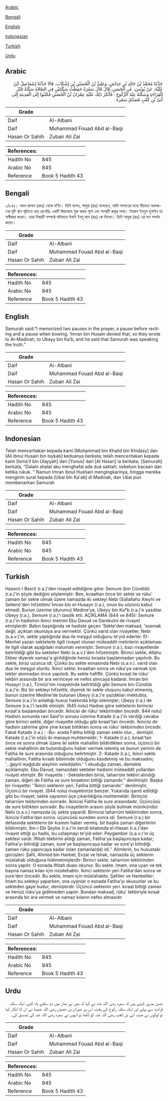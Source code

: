 [Arabic](#arabic)

[Bengali](#bengali)

[English](#english)

[Indonesian](#indonesian)

[Turkish](#turkish)

[Urdu](#urdu)

## Arabic


<div dir="rtl" lang="ar" style={{fontSize:'larger',backgroundColor:'#f8f9fa',padding:20}}>
حَدَّثَنَا مُحَمَّدُ بْنُ خَالِدِ بْنِ خِدَاشٍ، وَعَلِيُّ بْنُ الْحُسَيْنِ بْنِ إِشْكَابَ، قَالاَ حَدَّثَنَا إِسْمَاعِيلُ ابْنُ عُلَيَّةَ، عَنْ يُونُسَ، عَنِ الْحَسَنِ، قَالَ قَالَ سَمُرَةُ حَفِظْتُ سَكْتَتَيْنِ فِي الصَّلاَةِ سَكْتَةً قَبْلَ الْقِرَاءَةِ وَسَكْتَةً عِنْدَ الرُّكُوعِ ‏.‏ فَأَنْكَرَ ذَلِكَ عَلَيْهِ عِمْرَانُ بْنُ الْحُصَيْنِ فَكَتَبُوا إِلَى الْمَدِينَةِ إِلَى أُبَىِّ بْنِ كَعْبٍ فَصَدَّقَ سَمُرَةَ ‏.‏
</div>
<div style={{backgroundColor:'#f8f9fa',padding:20, marginBottom: 10}}><table> <thead> <tr> <th>Grade</th> <th></th> </tr> </thead> <tbody> <tr><td>Daif</td><td>Al-Albani</td></tr><tr><td>Daif</td><td>Muhammad Fouad Abd al-Baqi</td></tr><tr><td>Hasan Or Sahih</td><td>Zubair Ali Zai</td></tr></tbody></table><table> <thead> <tr> <th>References:</th> <th></th> </tr> </thead> <tbody><tr><td>Hadith No</td><td>845</td></tr><tr><td>Arabic No</td><td>845</td></tr><tr><td>Reference</td><td>Book 5 Hadith 43</td></tr></tbody></table></div>

## Bengali


<div dir="ltr" lang="bn" style={{fontSize:'larger',backgroundColor:'#f8f9fa',padding:20}}>
২/৮৪৫। আল-হাসান (রহঃ) থেকে বর্ণিত। তিনি বলেন, সামুরা (রাঃ) বলেছেন, আমি সালাতের মধ্যে নীরবতা অবলম্বনের দুটি স্থান স্মৃতিতে ধরে রেখেছিঃ একটি কিরাআত শুরু করার পূর্বে এবং অপরটি রুকূর সময়। ইমরান ইবনুল হুসাইন তা অস্বীকার করেন। তারা বিষয়টি সম্পর্কে মদিনাতে উবাই ইবনু কাব (রাঃ) কে লিখেন। তিনি সামুরা (রাঃ) এর মত সমর্থন করেন।
</div>
<div style={{backgroundColor:'#f8f9fa',padding:20, marginBottom: 10}}><table> <thead> <tr> <th>Grade</th> <th></th> </tr> </thead> <tbody> <tr><td>Daif</td><td>Al-Albani</td></tr><tr><td>Daif</td><td>Muhammad Fouad Abd al-Baqi</td></tr><tr><td>Hasan Or Sahih</td><td>Zubair Ali Zai</td></tr></tbody></table><table> <thead> <tr> <th>References:</th> <th></th> </tr> </thead> <tbody><tr><td>Hadith No</td><td>845</td></tr><tr><td>Arabic No</td><td>845</td></tr><tr><td>Reference</td><td>Book 5 Hadith 43</td></tr></tbody></table></div>

## English


<div dir="ltr" lang="en" style={{fontSize:'larger',backgroundColor:'#f8f9fa',padding:20}}>
Samurah said:“I memorized two pauses in the prayer, a pause before reciting and a pause when bowing. ‘Imran bin Husain denied that, so they wrote to Al-Madinah, to Ubayy bin Ka’b, and he said that Samurah was speaking the truth.”
</div>
<div style={{backgroundColor:'#f8f9fa',padding:20, marginBottom: 10}}><table> <thead> <tr> <th>Grade</th> <th></th> </tr> </thead> <tbody> <tr><td>Daif</td><td>Al-Albani</td></tr><tr><td>Daif</td><td>Muhammad Fouad Abd al-Baqi</td></tr><tr><td>Hasan Or Sahih</td><td>Zubair Ali Zai</td></tr></tbody></table><table> <thead> <tr> <th>References:</th> <th></th> </tr> </thead> <tbody><tr><td>Hadith No</td><td>845</td></tr><tr><td>Arabic No</td><td>845</td></tr><tr><td>Reference</td><td>Book 5 Hadith 43</td></tr></tbody></table></div>

## Indonesian


<div dir="ltr" lang="id" style={{fontSize:'larger',backgroundColor:'#f8f9fa',padding:20}}>
Telah menceritakan kepada kami [Muhammad bin Khalid bin Khidasy] dan [Ali Ibnul Husain bin Isykab] keduanya berkata; telah menceritakan kepada kami [Isma'il bin Ulayyah] dari [Yunus] dari [Al Hasan] ia berkata; [Samurah] berkata, "Dalam shalat aku menghafal ada dua saktah; sebelum bacaan dan ketika rukuk. " Namun Imran Ibnul Hushain mengingkarinya, hingga mereka mengirim surat kepada [Ubai bin Ka'ab] di Madinah, dan Ubai pun membenarkan Samurah
</div>
<div style={{backgroundColor:'#f8f9fa',padding:20, marginBottom: 10}}><table> <thead> <tr> <th>Grade</th> <th></th> </tr> </thead> <tbody> <tr><td>Daif</td><td>Al-Albani</td></tr><tr><td>Daif</td><td>Muhammad Fouad Abd al-Baqi</td></tr><tr><td>Hasan Or Sahih</td><td>Zubair Ali Zai</td></tr></tbody></table><table> <thead> <tr> <th>References:</th> <th></th> </tr> </thead> <tbody><tr><td>Hadith No</td><td>845</td></tr><tr><td>Arabic No</td><td>845</td></tr><tr><td>Reference</td><td>Book 5 Hadith 43</td></tr></tbody></table></div>

## Turkish


<div dir="ltr" lang="tr" style={{fontSize:'larger',backgroundColor:'#f8f9fa',padding:20}}>
Hasen(-i Basri) (r.a.)'den rivayet edildiğine göre: Semure (bin Cündüb) (r.a.)'in şöyle dediğini söylemiştir: Ben, kıraattan önce bir sekte ve rüku' zamanı bir sekte olmak üzere namazda iki sekteyi Nebi (Sallallahu Aleyhi ve Sellem)'den hıfzettim/ İmran bin el-Husayn (r.a.), onun bu sözünü kabul etmedi. Bunun üzerine (durumu) Medine'ye, Ubeyy bin Ka*b (r.a.)'e yazdılar. Ubeyy (r.a.), Semure (r.a.)'ı tasdik etti. AÇIKLAMA (844 ve 845): Semure (r.a.)'in hadisinin ikinci metnini Ebu Davud ve Darekutni de rivayet etmişlerdir. Babın başılığında ve hadiste geçen 'Sekte'den maksad, 'susmak değil, açıktan okumaya ara vermektir. Çünkü varid olan rivayetler, Nebi (s.a.v.)'in, sekte yaptığında dua ile meşgul olduğunu te'yid ederler. EI-Menhel yazarı sektelerle ilgili rivayet olunan müteaddit metinlerin açıklaması ile ilgili olarak aşağıdaki malumatı vermiştir: Semure (r.a.), bazı rivayetlerde belirtildiği gibi bu sekteleri Nebi (s.a.v.)'den hıfzetmiştir. Birinci sekte, Allahu Ekber diyerek namaz'a girildiğinde henüz kıraata başlanmadan yapılırdı. Bu sekte, biraz uzunca idi. Çünkü bu sekte esnasında Nebi (s.a.v.). varid olan dua ile meşgul olurdu. İkinci sekte, kıraattan sonra ve rüku'ya varmak için tekbir alınmadan önce yapılırdı. Bu sekte hafiftir. Çünkü kıraat ile rüku' tekbiri arasında bir ara verinceye ve nefes alıncaya kadardı. İmran bin Husayn (r.a.), Tirmizi'nin rivayetinde belirtildiği gibi Semure bin Cündüb (r.a.)'e: Biz bir sekteyi hıfzettik, diyerek iki sekte oluşunu kabul etmemiş, bunun üzerine Medine'de bulunan Ubeyy (r.a.)'e yazdıkları mektubta, Semure (r.a.)'in anlattığı husus hakkında bilgi istemişler; Ubeyy (r.a.) de Semure (r.a.)'i tasdik etmiştir. (845 nolu) Hadise göre sektelerin birincisi kıraat'a başlamadan öncedir. İkincisi de rüku' tekbirinden öncedir. 844 nolu) Hadisin sonunda ravi Said'in sorusu üzerine Katade (r.a.)'in verdiği cevaba göre birinci sekte, diğer rivayette olduğu gibi kıraat'tan öncedir. İkincisi de hadisin zahirine göre yine kıraat bittikten sonra ve rüku' tekbirinden öncedir. Fakat Katade (r.a.) : -Bu- arada Fatiha bittiği zaman sekte olur.,. demiştir. Katade (r.a.)'in sözü iki manaya muhtemeldir; 1- Katade (r.a.), kıraat'tan önce ve sonra olmak üzere iki sekte mahallini bildirdikten sonra, üçüncü bir sekte mahallinin de bulunduğunu haber vermek istemiş ve bunun yerinin de Fatiha ile sure arasında olduğunu belirtmiştir. 2- Katade (r.a.), ikinci sekte mahallinin, Fatiha kıraatı bitiminde olduğunu kasdetmiş ve bu maksadını; '...ğayril mağdubi alayhim veleddallin.' 'i okuduğu zaman, demekle açıklamıştır. Ebu Davud, namazdaki sekteler hadisini müteaddit yollardan rivayet etmiştir. Bir rivayette : -Sektelerden birisi, taharrüm tekbiri alındığı zaman, diğeri de Fatiha ve sure kıraatının bittiği zamandır." denilmiştir. Başka bir rivayette: ''İkinci sektenin yeri, Fatiha bittiği zamandır'' denilmiştir, Üçüncü bir rivayet. (844 nolu) rivayetimize benzer. Yukarıda işaret edildiği gibi bu rivayet, sekte sayısının üçe çıkarıldığına muhtemeldir. Birincisi taharrüm tekbirinden sonradır. İkincisi Fatiha ile sure arasındadır. Üçüncüsü de sure bittikten sonradır. Bu rivayetlerin arasını şöyle bulmak mümkündür: Nebi (s.a.v.) namazda üç sekte yapardl. Birincisi taharrüm tekbirinden sonra, ikincisi Fatiha'dan sonra. üçüncüsü sureden sonra idi. Semure (r.a.) bir defasında sektelerin bir kısmını haber vermiş. bir başka zaman diğerlerini bildirmiştir, İbn-i Ebi Şeybe (r.a.)'in kendi kitabında el-Hasan (r.a.)'dan rivayet ettiği şu hadis, bu uzlaşmayı te'yid eder: Peygamber (s.a.v.)'in üç sektesi vardı: İftitah tekbirini aldığı zaman, Fatiha'ya başlayıncaya kadar; Fatiha'yı bitirdiği zaman, sure'ye başlayıncaya kadar ve sure'yi bitirdiği zaman rüku yapıncaya kadar (olan zamanlarda) idi.'' Alimlerin, bu husustaki görüşleri: Şafii, Ahmed bin Hanbel, Evzai ve İshak, namazda üç sektenin müstahab olduğuna hükmetmişlerdir: Birinci sekte. taharrüm tekbirinden sonra yapılır. O esnada iftitah duası okunur. Bu sekte. imam. ona uyan ve tek başına namaz kılan için müstehabtır. İkinci sektenin yeri Fatiha'dan sonra ve sure'den öncedir. Bu sekte, imam için müstahabtır. Şafiiler ve Hanbeliler: İmam bu sekteyi yaparken, ona uyanlar o esnada Fatiha'yı okusunlar ve bu sekteden gaye budur, demişlerdir. Üçüncü sektenin yeri. kıraat bittiği zaman ve henüz rüku'ya gidilmeden yapılır. Bundan maksad, rüku' tekbiriyle kıraat arasında bir ara vermek ve namaz kılanın nefes almasıdır
</div>
<div style={{backgroundColor:'#f8f9fa',padding:20, marginBottom: 10}}><table> <thead> <tr> <th>Grade</th> <th></th> </tr> </thead> <tbody> <tr><td>Daif</td><td>Al-Albani</td></tr><tr><td>Daif</td><td>Muhammad Fouad Abd al-Baqi</td></tr><tr><td>Hasan Or Sahih</td><td>Zubair Ali Zai</td></tr></tbody></table><table> <thead> <tr> <th>References:</th> <th></th> </tr> </thead> <tbody><tr><td>Hadith No</td><td>845</td></tr><tr><td>Arabic No</td><td>845</td></tr><tr><td>Reference</td><td>Book 5 Hadith 43</td></tr></tbody></table></div>

## Urdu


<div dir="rtl" lang="ur" style={{fontSize:'larger',backgroundColor:'#f8f9fa',padding:20}}>
حسن بصری کہتے ہیں کہ سمرہ رضی اللہ عنہ نے کہا کہ میں نے نماز میں دو سکتے یاد کئے، ایک سکتہ قراءت سے پہلے اور ایک سکتہ رکوع کے وقت، اس پر عمران بن حصین رضی اللہ عنہما نے ان کا انکار کیا تو لوگوں نے مدینہ ابی بن کعب رضی اللہ عنہ کو لکھا تو انہوں نے سمرہ رضی اللہ عنہ کی تصدیق کی۔
</div>
<div style={{backgroundColor:'#f8f9fa',padding:20, marginBottom: 10}}><table> <thead> <tr> <th>Grade</th> <th></th> </tr> </thead> <tbody> <tr><td>Daif</td><td>Al-Albani</td></tr><tr><td>Daif</td><td>Muhammad Fouad Abd al-Baqi</td></tr><tr><td>Hasan Or Sahih</td><td>Zubair Ali Zai</td></tr></tbody></table><table> <thead> <tr> <th>References:</th> <th></th> </tr> </thead> <tbody><tr><td>Hadith No</td><td>845</td></tr><tr><td>Arabic No</td><td>845</td></tr><tr><td>Reference</td><td>Book 5 Hadith 43</td></tr></tbody></table></div>